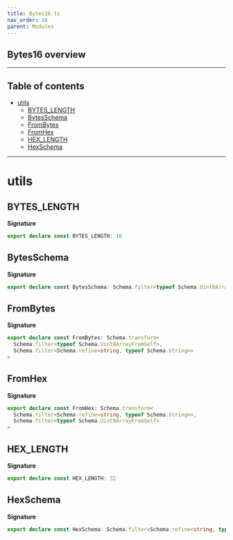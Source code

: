 ```yaml
---
title: Bytes16.ts
nav_order: 16
parent: Modules
---
```


## Bytes16 overview

---

<h2 class="text-delta">Table of contents</h2>

- [utils](#utils)
  - [BYTES_LENGTH](#bytes_length)
  - [BytesSchema](#bytesschema)
  - [FromBytes](#frombytes)
  - [FromHex](#fromhex)
  - [HEX_LENGTH](#hex_length)
  - [HexSchema](#hexschema)

---

# utils

## BYTES_LENGTH

**Signature**

```ts
export declare const BYTES_LENGTH: 16
```

## BytesSchema

**Signature**

```ts
export declare const BytesSchema: Schema.filter<typeof Schema.Uint8ArrayFromSelf>
```

## FromBytes

**Signature**

```ts
export declare const FromBytes: Schema.transform<
  Schema.filter<typeof Schema.Uint8ArrayFromSelf>,
  Schema.filter<Schema.refine<string, typeof Schema.String>>
>
```

## FromHex

**Signature**

```ts
export declare const FromHex: Schema.transform<
  Schema.filter<Schema.refine<string, typeof Schema.String>>,
  Schema.filter<typeof Schema.Uint8ArrayFromSelf>
>
```

## HEX_LENGTH

**Signature**

```ts
export declare const HEX_LENGTH: 32
```

## HexSchema

**Signature**

```ts
export declare const HexSchema: Schema.filter<Schema.refine<string, typeof Schema.String>>
```
